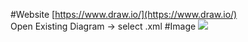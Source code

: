 #Website
[https://www.draw.io/](https://www.draw.io/)  
Open Existing Diagram -> select .xml
#Image
![](http://i.imgur.com/aPjDUGh.png)